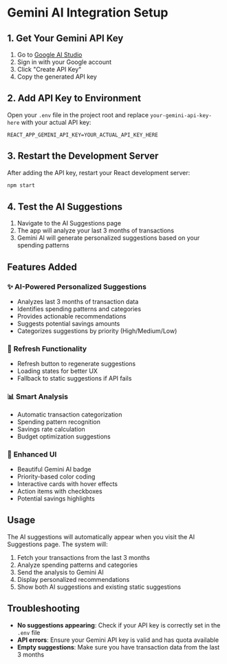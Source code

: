 # Gemini AI Integration Setup

## 1. Get Your Gemini API Key

1. Go to [Google AI Studio](https://makersuite.google.com/app/apikey)
2. Sign in with your Google account
3. Click "Create API Key"
4. Copy the generated API key

## 2. Add API Key to Environment

Open your `.env` file in the project root and replace `your-gemini-api-key-here` with your actual API key:

```env
REACT_APP_GEMINI_API_KEY=YOUR_ACTUAL_API_KEY_HERE
```

## 3. Restart the Development Server

After adding the API key, restart your React development server:

```bash
npm start
```

## 4. Test the AI Suggestions

1. Navigate to the AI Suggestions page
2. The app will analyze your last 3 months of transactions
3. Gemini AI will generate personalized suggestions based on your spending patterns

## Features Added

### ✨ **AI-Powered Personalized Suggestions**
- Analyzes last 3 months of transaction data
- Identifies spending patterns and categories
- Provides actionable recommendations
- Suggests potential savings amounts
- Categorizes suggestions by priority (High/Medium/Low)

### 🔄 **Refresh Functionality**
- Refresh button to regenerate suggestions
- Loading states for better UX
- Fallback to static suggestions if API fails

### 📊 **Smart Analysis**
- Automatic transaction categorization
- Spending pattern recognition
- Savings rate calculation
- Budget optimization suggestions

### 🎨 **Enhanced UI**
- Beautiful Gemini AI badge
- Priority-based color coding
- Interactive cards with hover effects
- Action items with checkboxes
- Potential savings highlights

## Usage

The AI suggestions will automatically appear when you visit the AI Suggestions page. The system will:

1. Fetch your transactions from the last 3 months
2. Analyze spending patterns and categories
3. Send the analysis to Gemini AI
4. Display personalized recommendations
5. Show both AI suggestions and existing static suggestions

## Troubleshooting

- **No suggestions appearing**: Check if your API key is correctly set in the `.env` file
- **API errors**: Ensure your Gemini API key is valid and has quota available
- **Empty suggestions**: Make sure you have transaction data from the last 3 months